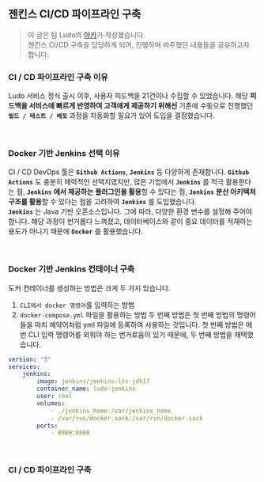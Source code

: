 ## 젠킨스 CI/CD 파이프라인 구축
> 이 글은 팀 Ludo의 [아카](https://github.com/june-777)가 작성했습니다.  
> 젠킨스 CI/CD 구축을 담당하게 되어, 진행하며 마주했던 내용들을 공유하고자 합니다. 

### CI / CD 파이프라인 구축 이유
Ludo 서비스 정식 출시 이후, 사용자 피드백을 21건이나 수집할 수 있었습니다. 해당 **피드백을 서비스에 빠르게 반영하여 고객에게 제공하기 위해선** 기존에 수동으로 진행했던 **`빌드 / 테스트 / 배포`** 과정을 자동화할 필요가 있어 도입을 결정했습니다.

<br>

### Docker 기반 Jenkins 선택 이유
CI / CD DevOps 툴은 **`Github Actions`**, **`Jenkins`** 등 다양하게 존재합니다. **`Github Actions`** 도 충분히 매력적인 선택지였지만, 많은 기업에서 **`Jenkins`** 를 적극 활용한다는 점, **`Jenkins`** **에서 제공하는 플러그인을 활용**할 수 있다는 점, **`Jenkins`** **분산 아키텍처 구조를 활용**할 수 있다는 점을 고려하여 **`Jenkins`** 를 도입했습니다.  
**`Jenkins`** 는 Java 기반 오픈소스입니다. 그에 따라, 다양한 환경 변수를 설정해 주어야 합니다. 해당 과정이 번거롭다 느껴졌고, 데이터베이스와 같이 중요 데이터를 적재하는 용도가 아니기 때문에 **`Docker`** 를 활용했습니다.

<br>

### Docker 기반 Jenkins 컨테이너 구축
도커 컨테이너를 생성하는 방법은 크게 두 가지 있습니다.
1. `CLI에서 docker 명령어`를 입력하는 방법
2. `docker-compose.yml` 파일을 활용하는 방법
두 번째 방법은 첫 번째 방법의 명령어들을 마치 예약어처럼 yml 파일에 등록하여 사용하는 것입니다. 첫 번째 방법은 매번 CLI 입력 명령어를 외워야 하는 번거로움이 있기 때문에, 두 번째 방법을 채택했습니다.

```yml
version: "3"
services:
    jenkins:
        image: jenkins/jenkins:lts-jdk17
        container_name: ludo-jenkins
        user: root
        volumes:
            - ./jenkins_home:/var/jenkins_home
            - /var/run/docker.sock:/var/run/docker.sock
        ports:
            - 8080:8080
```

<br>

### CI / CD 파이프라인 구축

